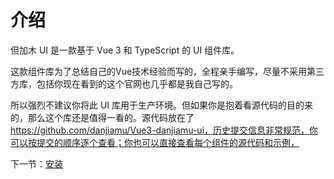 # 介绍

但加木 UI 是一款基于 Vue 3 和 TypeScript 的 UI 组件库。

这款组件库为了总结自己的Vue技术经验而写的，全程亲手编写，尽量不采用第三方库，包括你现在看到的这个官网也几乎都是我自己写的。

所以强烈不建议你将此 UI 库用于生产环境。但如果你是抱着看源代码的目的来的，那么这个库还是值得一看的。源代码放在了 https://github.com/danjiamu/Vue3-danjiamu-ui，历史提交信息非常规范，你可以按提交的顺序逐个查看；你也可以直接查看每个组件的源代码和示例，

下一节：[安装](#/doc/install)